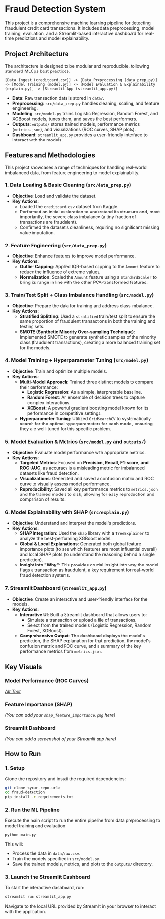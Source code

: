 
# Fraud Detection System

This project is a comprehensive machine learning pipeline for detecting fraudulent credit card transactions. It includes data preprocessing, model training, evaluation, and a Streamlit-based interactive dashboard for real-time predictions and model explainability.

## Project Architecture

The architecture is designed to be modular and reproducible, following standard MLOps best practices.

```
[Data Ingest (creditcard.csv)] -> [Data Preprocessing (data_prep.py)] -> [Model Training (model.py)] -> [Model Evaluation & Explainability (explain.py)] -> [Streamlit App (streamlit_app.py)]
```

- **Data**: Raw transaction data is stored in `data/`.
- **Preprocessing**: `src/data_prep.py` handles cleaning, scaling, and feature engineering.
- **Modeling**: `src/model.py` trains Logistic Regression, Random Forest, and XGBoost models, tunes them, and saves the best performers.
- **Outputs**: `outputs/` stores trained models, performance metrics (`metrics.json`), and visualizations (ROC curves, SHAP plots).
- **Dashboard**: `streamlit_app.py` provides a user-friendly interface to interact with the models.

## Features and Methodologies

This project showcases a range of techniques for handling real-world imbalanced data, from feature engineering to model explainability.

### 1. Data Loading & Basic Cleaning (`src/data_prep.py`)

- **Objective**: Load and validate the dataset.
- **Key Actions**:
    - Loaded the `creditcard.csv` dataset from Kaggle.
    - Performed an initial exploration to understand its structure and, most importantly, the severe class imbalance (a tiny fraction of transactions are fraudulent).
    - Confirmed the dataset's cleanliness, requiring no significant missing value imputation.

### 2. Feature Engineering (`src/data_prep.py`)

- **Objective**: Enhance features to improve model performance.
- **Key Actions**:
    - **Outlier Capping**: Applied IQR-based capping to the `Amount` feature to reduce the influence of extreme values.
    - **Normalization**: Scaled the `Amount` feature using a `StandardScaler` to bring its range in line with the other PCA-transformed features.

### 3. Train/Test Split + Class Imbalance Handling (`src/model.py`)

- **Objective**: Prepare the data for training and address class imbalance.
- **Key Actions**:
    - **Stratified Splitting**: Used a `stratified` train/test split to ensure the same proportion of fraudulent transactions in both the training and testing sets.
    - **SMOTE (Synthetic Minority Over-sampling Technique)**: Implemented SMOTE to generate synthetic samples of the minority class (fraudulent transactions), creating a more balanced training set for the models.

### 4. Model Training + Hyperparameter Tuning (`src/model.py`)

- **Objective**: Train and optimize multiple models.
- **Key Actions**:
    - **Multi-Model Approach**: Trained three distinct models to compare their performance:
        - **Logistic Regression**: As a simple, interpretable baseline.
        - **Random Forest**: An ensemble of decision trees to capture complex interactions.
        - **XGBoost**: A powerful gradient boosting model known for its performance in competitive settings.
    - **Hyperparameter Tuning**: Utilized `GridSearchCV` to systematically search for the optimal hyperparameters for each model, ensuring they are well-tuned for this specific problem.

### 5. Model Evaluation & Metrics (`src/model.py` and `outputs/`)

- **Objective**: Evaluate model performance with appropriate metrics.
- **Key Actions**:
    - **Targeted Metrics**: Focused on **Precision, Recall, F1-score, and ROC-AUC**, as accuracy is a misleading metric for imbalanced datasets like fraud detection.
    - **Visualizations**: Generated and saved a confusion matrix and ROC curve to visually assess model performance.
    - **Reproducibility**: Saved all key performance metrics to `metrics.json` and the trained models to disk, allowing for easy reproduction and comparison of results.

### 6. Model Explainability with SHAP (`src/explain.py`)

- **Objective**: Understand and interpret the model's predictions.
- **Key Actions**:
    - **SHAP Integration**: Used the `shap` library with a `TreeExplainer` to analyze the best-performing XGBoost model.
    - **Global & Local Explanations**: Generated both global feature importance plots (to see which features are most influential overall) and local SHAP plots (to understand the reasoning behind a single prediction).
    - **Insight into "Why"**: This provides crucial insight into why the model flags a transaction as fraudulent, a key requirement for real-world fraud detection systems.

### 7. Streamlit Dashboard (`streamlit_app.py`)

- **Objective**: Create an interactive and user-friendly interface for the models.
- **Key Actions**:
    - **Interactive UI**: Built a Streamlit dashboard that allows users to:
        - Simulate a transaction or upload a file of transactions.
        - Select from the trained models (Logistic Regression, Random Forest, XGBoost).
    - **Comprehensive Output**: The dashboard displays the model's prediction, the SHAP explanation for that prediction, the model's confusion matrix and ROC curve, and a summary of the key performance metrics from `metrics.json`.

## Key Visuals

### Model Performance (ROC Curves)

*[Alt Text](outputs\plots\roc_curves.png)*

### Feature Importance (SHAP)

*(You can add your `shap_feature_importance.png` here)*

### Streamlit Dashboard

*(You can add a screenshot of your Streamlit app here)*

## How to Run

### 1. Setup

Clone the repository and install the required dependencies:

```bash
git clone <your-repo-url>
cd fraud-detection
pip install -r requirements.txt
```

### 2. Run the ML Pipeline

Execute the main script to run the entire pipeline from data preprocessing to model training and evaluation:

```bash
python main.py
```

This will:
- Process the data in `data/raw.csv`.
- Train the models specified in `src/model.py`.
- Save the trained models, metrics, and plots to the `outputs/` directory.

### 3. Launch the Streamlit Dashboard

To start the interactive dashboard, run:

```bash
streamlit run streamlit_app.py
```

Navigate to the local URL provided by Streamlit in your browser to interact with the application.

